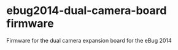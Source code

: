 # ebug2014-dual-camera-board firmware
Firmware for the dual camera expansion board for the eBug 2014
